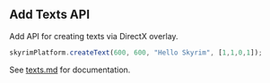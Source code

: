 ## Add Texts API

Add API for creating texts via DirectX overlay.

```typescript
skyrimPlatform.createText(600, 600, "Hello Skyrim", [1,1,0,1]);
```

See [texts.md](https://github.com/skyrim-multiplayer/skymp/tree/main/docs/skyrim_platform/texts.md) for documentation.
